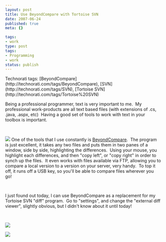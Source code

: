 ```yaml
---
layout: post
title: Use BeyondCompare with Tortoise SVN
date: 2007-06-24
published: true
meta: {}

tags:
- work
type: post
tags:
- Programming
- work
status: publish
---
```

<div class="wlWriterSmartContent" style="padding-right: 0px;padding-left: 0px;float: none;padding-bottom: 0px;margin: 0px;padding-top: 0px">Technorati tags: [BeyondCompare](http://technorati.com/tags/BeyondCompare), [SVN](http://technorati.com/tags/SVN), [Tortoise SVN](http://technorati.com/tags/Tortoise%20SVN)</div>

Being a professional programmer, text is very important to me.  My professional work-products are all text based files (with extensions of .cs, .java, .aspx, etc)  Having a good set of tools to work with text in your toolbox is important.



 



[![](http://media.eick.us/2011/05/602549806_bf42670cc6_m.jpg)](http://www.scootersoftware.com/moreinfo.php) One of the tools that I use constantly is [BeyondCompare](http://www.scootersoftware.com/home.php).  The program is just excellent, it takes any two files and puts them in two panes of a window, side by side, highlighting the differences.  Using your mouse, you highlight each differences, and then "copy left", or "copy right" in order to synch up the files.  It even works with files available via FTP, allowing you to compare a local version to a version on your server, very handy.  To top it off, it runs off a USB key, so you'll be able to compare files wherever you go!



 



I just found out today, I can use BeyondCompare as a replacement for my Tortoise SVN "diff" program.  Go to "settings", and change the "external diff viewer", slightly obvious, but I didn't know about it until today!



 



![](http://media.eick.us/2011/05/602241819_67351bbdb3_o.png)



![](http://media.eick.us/2011/05/602264737_ed63150bb7_o.png)

